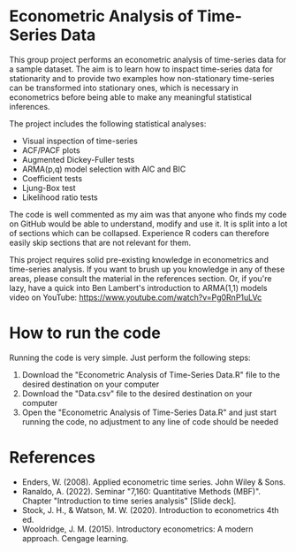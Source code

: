 # Econometric Analysis of Time-Series Data

This group project performs an econometric analysis of time-series data for a sample dataset. The aim is to learn how to inspact time-series data for stationarity and to provide two examples how non-stationary time-series can be transformed into stationary ones, which is necessary in econometrics before being able to make any meaningful statistical inferences.

The project includes the following statistical analyses:
* Visual inspection of time-series
* ACF/PACF plots
* Augmented Dickey-Fuller tests
* ARMA(p,q) model selection with AIC and BIC
* Coefficient tests
* Ljung-Box test
* Likelihood ratio tests

The code is well commented as my aim was that anyone who finds my code on GitHub would be able to understand, modify and use it. It is split into a lot of sections which can be collapsed. Experience R coders can therefore easily skip sections that are not relevant for them.

This project requires solid pre-existing knowledge in econometrics and time-series analysis. If you want to brush up you knowledge in any of these areas, please consult the material in the references section. Or, if you're lazy, have a quick into Ben Lambert's introduction to ARMA(1,1) models video on YouTube: https://www.youtube.com/watch?v=Pg0RnP1uLVc

# How to run the code

Running the code is very simple. Just perform the following steps:
1) Download the "Econometric Analysis of Time-Series Data.R" file to the desired destination on your computer
2) Download the "Data.csv" file to the desired destination on your computer
3) Open the "Econometric Analysis of Time-Series Data.R" and just start running the code, no adjustment to any line of code should be needed

# References
* Enders, W. (2008). Applied econometric time series. John Wiley & Sons.
* Ranaldo, A. (2022). Seminar "7,160: Quantitative Methods (MBF)". Chapter "Introduction to time series analysis" [Slide deck].
* Stock, J. H., & Watson, M. W. (2020). Introduction to econometrics 4th ed.
* Wooldridge, J. M. (2015). Introductory econometrics: A modern approach. Cengage learning.

